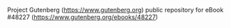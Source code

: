 Project Gutenberg (https://www.gutenberg.org) public repository for eBook #48227 (https://www.gutenberg.org/ebooks/48227)
